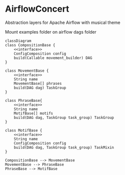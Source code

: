 # AirflowConcert
Abstraction layers for Apache Airflow with musical theme

Mount examples folder on airflow dags folder

```mermaid
classDiagram
class CompositionBase {
    <<interface>>
    ConfigComposition config
    build(Callable movement_builder) DAG
}

class MovementBase {
    <<interface>>
    String name
    MovementBase[] phrases
    build(DAG dag) TaskGroup
}

class PhraseBase{
    <<interface>>
    String name
    MotifBase[] motifs
    build(DAG dag, TaskGroup task_group) TaskGroup
}

class MotifBase {
    <<interface>>
    String name
    ConfigComposition config
    build(DAG dag, TaskGroup task_group) TaskMixin
}

CompositionBase --> MovementBase
MovementBase --> PhraseBase
PhraseBase --> MotifBase
```